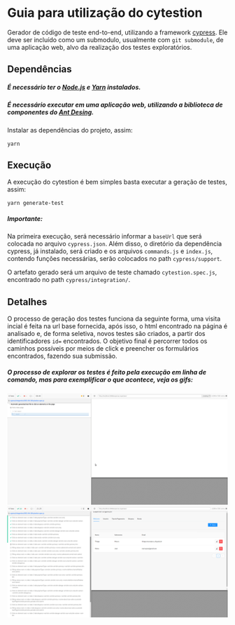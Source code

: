 # Guia para utilização do cytestion

Gerador de código de teste end-to-end, utilizando a framework [cypress](https://www.cypress.io/). Ele deve ser incluído como um submodulo, usualmente com `git submodule`, de uma aplicação web, alvo da realização dos testes exploratórios.


## Dependências

##### É necessário ter o [Node.js](https://nodejs.org/en/) e [Yarn](https://yarnpkg.com/) instalados.
##### É necessário executar em uma aplicação web, utilizando a biblioteca de componentes do [Ant Desing](https://ant.design/).

Instalar as dependências do projeto, assim:
```
yarn
```

## Execução

A execução do cytestion é bem simples basta executar a geração de testes, assim:
```
yarn generate-test
```

##### Importante:

Na primeira execução, será necessário informar a `baseUrl` que será colocada no arquivo `cypress.json`. Além disso, o diretório da dependência cypress, já instalado, será criado e os arquivos `commands.js` e `index.js`, contendo funções necessárias, serão colocados no path `cypress/support`. 

O artefato gerado será um arquivo de teste chamado `cytestion.spec.js`, encontrado no path `cypress/integration/`.

## Detalhes

O processo de geração dos testes funciona da seguinte forma, uma visita incial é feita na url base fornecida, após isso, o html encontrado na página é analisado e, de forma seletiva, novos testes são criados, a partir dos identificadores `id=` encontrados. O objetivo final é percorrer todos os caminhos possíveis por meios de click e preencher os formulários encontrados, fazendo sua submissão.

##### O processo de explorar os testes é feito pela execução em linha de comando, mas para exemplificar o que acontece, veja os gifs:

![Alt Text](data/gifs-readme/generate-test-1.gif)
![Alt Text](data/gifs-readme/generate-test-2.gif)